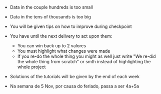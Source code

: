 - Data in the couple hundreds is too small
- Data in the tens of thousands is too big

- You will be given tips on how to improve during checkpoint
- You have until the next delivery to act upon them:
	- You can win back up to 2 valores
	- You must highlight what changes were made
	- If you re-do the whole thing you might as well just write "We re-did the whole thing from scratch" or smth instead of highlighting the whole project

- Solutions of the tutorials will be given by the end of each week

- Na semana de 5 Nov, por causa do feriado, passa a ser 4a+5a